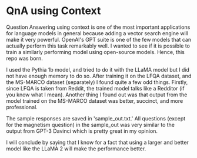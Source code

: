# QnA using Context 

Question Answering using context is one of the most important applications for language models in general because adding a vector search engine will make it very powerful. OpenAI's GPT suite is one of the few models that can actually perform this task remarkably well. I wanted to see if it is possible to train a similarly performing model using open-source models. Hence, this repo was born. 

I used the Pythia 1b model, and tried to do it with the LLaMA model but I did not have enough memory to do so. After training it on the LFQA dataset, and the MS-MARCO dataset (separately) I found quite a few odd things. Firstly, since LFQA is taken from Reddit, the trained model talks like a Redditor (if you know what I mean). Another thing I found out was that output from the model trained on the MS-MARCO dataset was better, succinct, and more professional. 

The sample responses are saved in 'sample_out.txt.' All questions (except for the magnetism question) in the sample_out was very similar to the output from GPT-3 Davinci which is pretty great in my opinion.

I will conclude by saying that I know for a fact that using a larger and better model like the LLaMA 2 will make the performance better. 